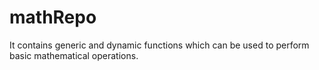 # mathRepo
It contains generic and dynamic functions which can be used to perform basic mathematical operations.
